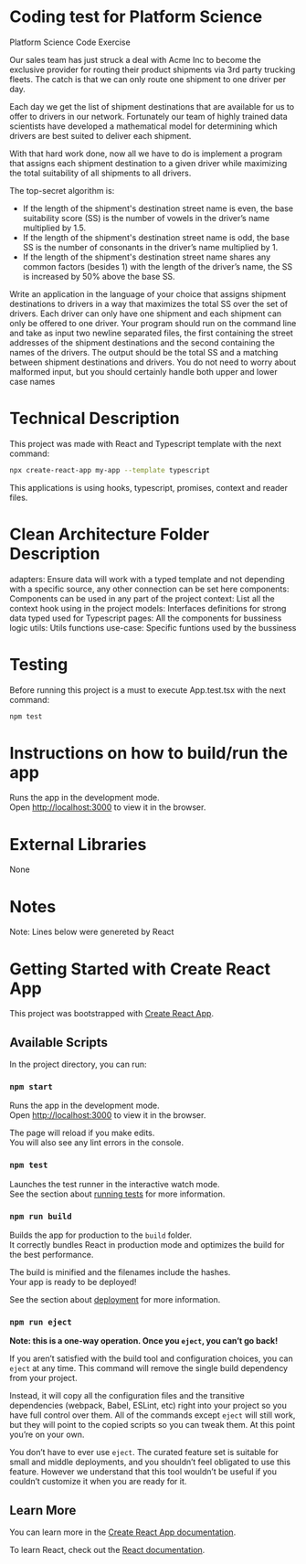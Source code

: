 # Coding test for Platform Science

Platform Science Code Exercise

Our sales team has just struck a deal with Acme Inc to become the exclusive provider for routing their product shipments via 3rd party trucking 
fleets. The catch is that we can only route one shipment to one driver per day.

Each day we get the list of shipment destinations that are available for us to offer to drivers in our network. Fortunately our team of highly trained 
data scientists have developed a mathematical model for determining which drivers are best suited to deliver each shipment.

With that hard work done, now all we have to do is implement a program that assigns each shipment destination to a given driver while 
maximizing the total suitability of all shipments to all drivers.

The top-secret algorithm is:

- If the length of the shipment's destination street name is even, the base suitability score (SS) is the number of vowels in the driver’s name multiplied by 1.5.
- If the length of the shipment's destination street name is odd, the base SS is the number of consonants in the driver’s name multiplied by 1.
- If the length of the shipment's destination street name shares any common factors (besides 1) with the length of the driver’s name, the SS is increased by 50% above the base SS.

Write an application in the language of your choice that assigns shipment destinations to drivers in a way that maximizes the total SS over the set 
of drivers. Each driver can only have one shipment and each shipment can only be offered to one driver. Your program should run on the 
command line and take as input two newline separated files, the first containing the street addresses of the shipment destinations and the second 
containing the names of the drivers. The output should be the total SS and a matching between shipment destinations and drivers. You do not 
need to worry about malformed input, but you should certainly handle both upper and lower case names

# Technical Description

This project was made with React and Typescript template with the next command:

```sh
npx create-react-app my-app --template typescript
```
This applications is using hooks, typescript, promises, context and reader files.

# Clean Architecture Folder Description

adapters: Ensure data will work with a typed template and not depending with a specific source, any other connection can be set here
components: Components can be used in any part of the project
context: List all the context hook using in the project
models: Interfaces definitions for strong data typed used for Typescript
pages: All the components for bussiness logic
utils: Utils functions
use-case: Specific funtions used by the bussiness

# Testing

Before running this project is a must to execute App.test.tsx with the next command:

```sh
npm test
```


# Instructions on how to build/run the app

Runs the app in the development mode.\
Open [http://localhost:3000](http://localhost:3000) to view it in the browser.

# External Libraries

None

# Notes


Note: Lines below were genereted by React 

# Getting Started with Create React App

This project was bootstrapped with [Create React App](https://github.com/facebook/create-react-app).

## Available Scripts

In the project directory, you can run:

### `npm start`

Runs the app in the development mode.\
Open [http://localhost:3000](http://localhost:3000) to view it in the browser.

The page will reload if you make edits.\
You will also see any lint errors in the console.

### `npm test`

Launches the test runner in the interactive watch mode.\
See the section about [running tests](https://facebook.github.io/create-react-app/docs/running-tests) for more information.

### `npm run build`

Builds the app for production to the `build` folder.\
It correctly bundles React in production mode and optimizes the build for the best performance.

The build is minified and the filenames include the hashes.\
Your app is ready to be deployed!

See the section about [deployment](https://facebook.github.io/create-react-app/docs/deployment) for more information.

### `npm run eject`

**Note: this is a one-way operation. Once you `eject`, you can’t go back!**

If you aren’t satisfied with the build tool and configuration choices, you can `eject` at any time. This command will remove the single build dependency from your project.

Instead, it will copy all the configuration files and the transitive dependencies (webpack, Babel, ESLint, etc) right into your project so you have full control over them. All of the commands except `eject` will still work, but they will point to the copied scripts so you can tweak them. At this point you’re on your own.

You don’t have to ever use `eject`. The curated feature set is suitable for small and middle deployments, and you shouldn’t feel obligated to use this feature. However we understand that this tool wouldn’t be useful if you couldn’t customize it when you are ready for it.

## Learn More

You can learn more in the [Create React App documentation](https://facebook.github.io/create-react-app/docs/getting-started).

To learn React, check out the [React documentation](https://reactjs.org/).
